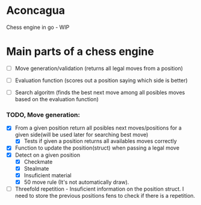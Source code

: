 # Aconcagua

Chess engine in go - WIP

# Main parts of a chess engine

- [ ] Move generation/validation (returns all legal moves from a position)
- [ ] Evaluation function (scores out a position saying which side is better)
- [ ] Search algoritm (finds the best next move among all posibles moves based on the evaluation function)


### TODO, Move generation:
- [x] From a given position return all posibles next moves/positions for a given side(will be used later for searching best move)
    - [x] Tests if given a position returns all availables moves correctly
- [x] Function to update the position(struct) when passing a legal move 
- [x] Detect on a given position
    - [x] Checkmate
    - [x] Stealmate
    - [x] Insuficient material
    - [x] 50 move rule (It's not automatically draw).
- [ ] Threefold repetition - Insuficient information on the position struct. I need to store the previous positions fens to check if there is a repetition.
